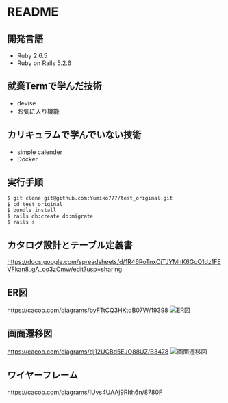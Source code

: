 # README

## 開発言語

- Ruby 2.6.5
- Ruby on Rails 5.2.6

## 就業Termで学んだ技術

- devise
- お気に入り機能

## カリキュラムで学んでいない技術

- simple calender
- Docker

## 実行手順

```
$ git clone git@github.com:Yumiko777/test_original.git
$ cd test_original
$ bundle install
$ rails db:create db:migrate
$ rails s
```

## カタログ設計とテーブル定義書

https://docs.google.com/spreadsheets/d/1R46RoTnxCjTJYMhK6GcQ1dz1FEVFkan8_gA_oo3zCmw/edit?usp=sharing

## ER図

https://cacoo.com/diagrams/byFTtCQ3HKtdB07W/19398
![ER図](https://user-images.githubusercontent.com/82217866/123030404-bb830c80-d41d-11eb-98eb-d9281c5a79dc.png)

## 画面遷移図

https://cacoo.com/diagrams/dj12UCBd5EJO88UZ/B3478
![画面遷移図](https://user-images.githubusercontent.com/82217866/121706002-2c6a2080-cb10-11eb-9c62-fa1d317060a8.png)

## ワイヤーフレーム

https://cacoo.com/diagrams/IUvs4UAAj9RIth6n/8780F
